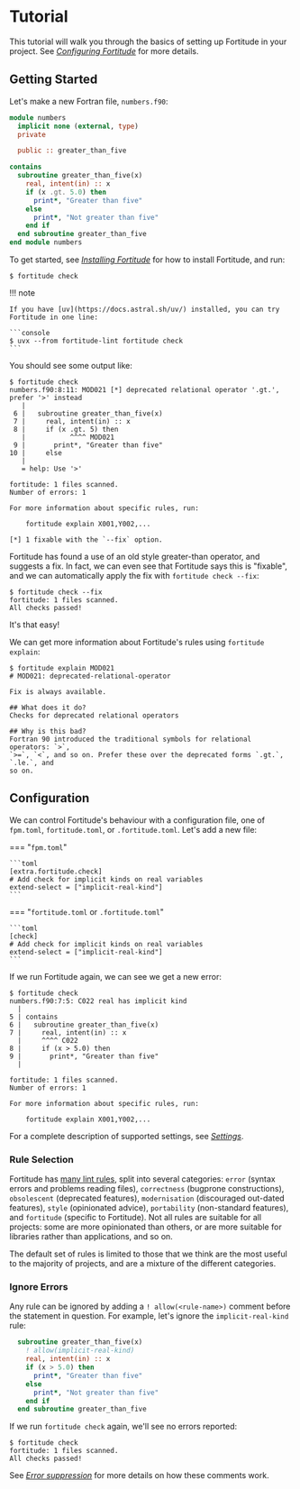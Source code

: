 # Tutorial

This tutorial will walk you through the basics of setting up Fortitude in your
project. See [_Configuring Fortitude_](configuration.md) for more details.

## Getting Started

Let's make a new Fortran file, `numbers.f90`:

```f90
module numbers
  implicit none (external, type)
  private

  public :: greater_than_five

contains
  subroutine greater_than_five(x)
    real, intent(in) :: x
    if (x .gt. 5.0) then
      print*, "Greater than five"
    else
      print*, "Not greater than five"
    end if
  end subroutine greater_than_five
end module numbers
```

To get started, see [_Installing Fortitude_](installation.md) for how to install
Fortitude, and run:

```console
$ fortitude check
```

!!! note

    If you have [uv](https://docs.astral.sh/uv/) installed, you can try Fortitude in one line:

    ```console
    $ uvx --from fortitude-lint fortitude check
    ```

You should see some output like:

```console
$ fortitude check
numbers.f90:8:11: MOD021 [*] deprecated relational operator '.gt.', prefer '>' instead
   |
 6 |   subroutine greater_than_five(x)
 7 |     real, intent(in) :: x
 8 |     if (x .gt. 5) then
   |           ^^^^ MOD021
 9 |       print*, "Greater than five"
10 |     else
   |
   = help: Use '>'

fortitude: 1 files scanned.
Number of errors: 1

For more information about specific rules, run:

    fortitude explain X001,Y002,...

[*] 1 fixable with the `--fix` option.
```

Fortitude has found a use of an old style greater-than operator, and suggests a fix. In
fact, we can even see that Fortitude says this is "fixable", and we can automatically
apply the fix with `fortitude check --fix`:

```console
$ fortitude check --fix
fortitude: 1 files scanned.
All checks passed!
```

It's that easy!

We can get more information about Fortitude's rules using `fortitude
explain`:

```console
$ fortitude explain MOD021
# MOD021: deprecated-relational-operator

Fix is always available.

## What does it do?
Checks for deprecated relational operators

## Why is this bad?
Fortran 90 introduced the traditional symbols for relational operators: `>`,
`>=`, `<`, and so on. Prefer these over the deprecated forms `.gt.`, `.le.`, and
so on.
```

## Configuration

We can control Fortitude's behaviour with a configuration file, one of `fpm.toml`,
`fortitude.toml`, or `.fortitude.toml`. Let's add a new file:


=== "`fpm.toml`"

    ```toml
    [extra.fortitude.check]
    # Add check for implicit kinds on real variables
    extend-select = ["implicit-real-kind"]
    ```

=== "`fortitude.toml` or `.fortitude.toml`"

    ```toml
    [check]
    # Add check for implicit kinds on real variables
    extend-select = ["implicit-real-kind"]
    ```

If we run Fortitude again, we can see we get a new error:

```console
$ fortitude check
numbers.f90:7:5: C022 real has implicit kind
  |
5 | contains
6 |   subroutine greater_than_five(x)
7 |     real, intent(in) :: x
  |     ^^^^ C022
8 |     if (x > 5.0) then
9 |       print*, "Greater than five"
  |

fortitude: 1 files scanned.
Number of errors: 1

For more information about specific rules, run:

    fortitude explain X001,Y002,...
```

For a complete description of supported settings, see [_Settings_](settings.md).

### Rule Selection

Fortitude has [many lint rules](rules.md), split into several categories: `error` (syntax
errors and problems reading files), `correctness` (bugprone constructions), `obsolescent`
(deprecated features), `modernisation` (discouraged out-dated features), `style`
(opinionated advice), `portability` (non-standard features), and `fortitude` (specific to
Fortitude). Not all rules are suitable for all projects: some are more opinionated than
others, or are more suitable for libraries rather than applications, and so on.

The default set of rules is limited to those that we think are the most useful to the
majority of projects, and are a mixture of the different categories.

### Ignore Errors

Any rule can be ignored by adding a `! allow(<rule-name>)` comment before the statement in
question. For example, let's ignore the `implicit-real-kind` rule:

```f90
  subroutine greater_than_five(x)
    ! allow(implicit-real-kind)
    real, intent(in) :: x
    if (x > 5.0) then
      print*, "Greater than five"
    else
      print*, "Not greater than five"
    end if
  end subroutine greater_than_five
```

If we run `fortitude check` again, we'll see no errors reported:

```console
$ fortitude check
fortitude: 1 files scanned.
All checks passed!
```

See [_Error suppression_](linter.md#error-suppression) for more details on how these
comments work.
